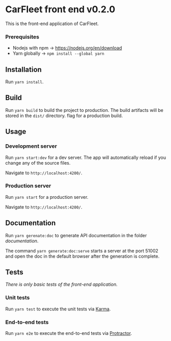 # CarFleet front end v0.2.0

This is the front-end application of CarFleet.

### Prerequisites

- Nodejs with npm -> https://nodejs.org/en/download
- Yarn globally -> `npm install --global yarn`

## Installation

Run `yarn install`.

## Build

Run `yarn build` to build the project to production. The build artifacts will be stored in the `dist/` directory.
flag for a production build.

## Usage

### Development server

Run `yarn start:dev` for a dev server. The app will automatically reload if you
change any of the source files.

Navigate to `http://localhost:4200/`.

### Production server

Run `yarn start` for a production server.

Navigate to `http://localhost:4200/`.

## Documentation

Run `yarn gerenate:doc` to generate API documentation in the folder _documentation_.

The command `yarn generate:doc:serve` starts a server at the port 51002 and open the doc in the default browser
after the generation is complete.

## Tests

_There is only basic tests of the front-end application._

### Unit tests

Run `yarn test` to execute the unit tests via [Karma](https://karma-runner.github.io).

### End-to-end tests

Run `yarn e2e` to execute the end-to-end tests via [Protractor](http://www.protractortest.org/).
